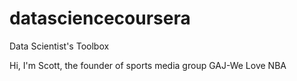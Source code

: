 # datasciencecoursera
Data Scientist's Toolbox

Hi, I'm Scott, the founder of sports media group GAJ-We Love NBA

